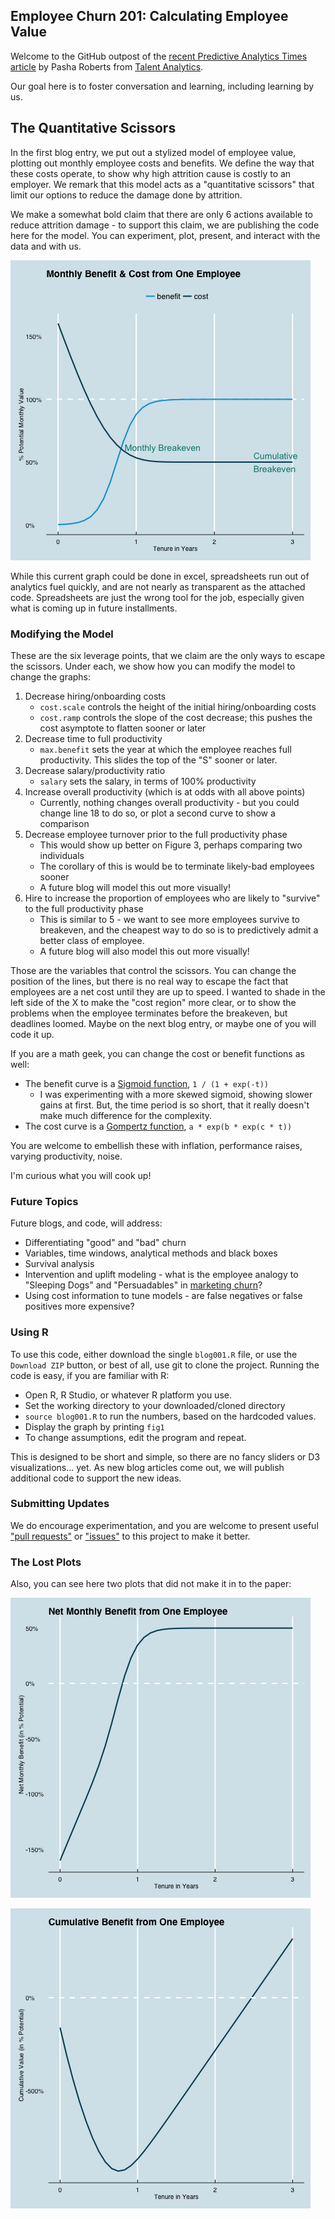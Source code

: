 ## Employee Churn 201: Calculating Employee Value

Welcome to the GitHub outpost of the [recent Predictive Analytics Times article][patimes] by Pasha Roberts from [Talent Analytics][ta].

Our goal here is to foster conversation and learning, including learning by us.

## The Quantitative Scissors
In the first blog entry, we put out a stylized model of employee value, plotting out monthly employee costs and benefits.
We define the way that these costs operate, to show why high attrition cause is costly to an employer.
We remark that this model acts as a "quantitative scissors" that limit our options to reduce the damage done by attrition.

We make a somewhat bold claim that there are only 6 actions available to reduce attrition damage - to support this claim,
we are publishing the code here for the model.  You can experiment, plot, present, and interact with the data and with us.

![Figure1][]

While this current graph could be done in excel, spreadsheets run out of analytics fuel quickly, and are not nearly as transparent as the attached code.
Spreadsheets are just the wrong tool for the job, especially given what is coming up in future installments.

### Modifying the Model

These are the six leverage points, that we claim are the only ways to escape the scissors.  Under each, we show how you can modify the model to change the graphs:

1. Decrease hiring/onboarding costs
	- `cost.scale` controls the height of the initial hiring/onboarding costs
	- `cost.ramp` controls the slope of the cost decrease; this pushes the cost asymptote to flatten sooner or later
2. Decrease time to full productivity
	- `max.benefit` sets the year at which the employee reaches full productivity.  This slides the top of the "S" sooner or later.
3. Decrease salary/productivity ratio
	- `salary` sets the salary, in terms of 100% productivity
4. Increase overall productivity (which is at odds with all above points)
	- Currently, nothing changes overall productivity - but you could change line 18 to do so, or plot a second curve to show a comparison
5. Decrease employee turnover prior to the full productivity phase
	- This would show up better on Figure 3, perhaps comparing two individuals
	- The corollary of this is would be to terminate likely-bad employees sooner
	- A future blog will model this out more visually!
6. Hire to increase the proportion of employees who are likely to "survive" to the full productivity phase
	- This is similar to 5 - we want to see more employees survive to breakeven, and the cheapest way to do so is to predictively admit a better class of employee.
	- A future blog will also model this out more visually!

Those are the variables that control the scissors.  You can change the position of the lines, but there is no real way to escape the fact that employees are a net cost until they are up to speed.
I wanted to shade in the left side of the X to make the "cost region" more clear, or to show the problems when the employee terminates before the breakeven, but deadlines loomed.  Maybe on the next blog entry, or maybe one of you will code it up.

If you are a math geek, you can change the cost or benefit functions as well:

- The benefit curve is a [Sigmoid function][sigmoid], `1 / (1 + exp(-t))`
	- I was experimenting with a more skewed sigmoid, showing slower gains at first.  But, the time period is so short, that it really doesn't make much difference for the complexity.
- The cost curve is a [Gompertz function][gompertz], `a * exp(b * exp(c * t))`

You are welcome to embellish these with inflation, performance raises, varying productivity, noise.

I'm curious what you will cook up!

### Future Topics

Future blogs, and code, will address:

- Differentiating "good" and "bad" churn
- Variables, time windows, analytical methods and black boxes
- Survival analysis
- Intervention and uplift modeling - what is the employee analogy to "Sleeping Dogs" and "Persuadables" in [marketing churn][mktchurn]?
- Using cost information to tune models - are false negatives or false positives more expensive?

### Using R

To use this code, either download the single `blog001.R` file, or use the `Download ZIP` button, or best of all, use git to clone the project.
Running the code is easy, if you are familiar with R:

- Open R, R Studio, or whatever R platform you use.
- Set the working directory to your downloaded/cloned directory
- `source blog001.R` to run the numbers, based on the hardcoded values.
- Display the graph by printing `fig1`
- To change assumptions, edit the program and repeat.

This is designed to be short and simple, so there are no fancy sliders or D3 visualizations... yet.
As new blog articles come out, we will publish additional code to support the new ideas.

### Submitting Updates

We do encourage experimentation, and you are welcome to present useful ["pull requests"][pullreq] or ["issues"][issues] to this project to make it better.

### The Lost Plots

Also, you can see here two plots that did not make it in to the paper:

![Figure2][]

![Figure3][]



[patimes]:	http://www.predictiveanalyticsworld.com/patimes/
[ta]:		http://www.talentanalytics.com
[sigmoid]:	http://en.wikipedia.org/wiki/Sigmoid_function
[gompertz]:	http://en.wikipedia.org/wiki/Gompertz_curve
[mktchurn]:	http://stochasticsolutions.com/pdf/SavedAndDrivenAway.pdf
[pullreq]:	https://github.com/talentanalytics/churn201/pulls
[issues]:	https://github.com/talentanalytics/churn201/issues 
[Figure1]:	figure_1.png "Monthly Cost & Benefit from One Employee"
[Figure2]:	figure_2.png "Net Monthly Benefit from One Employee"
[Figure3]:	figure_3.png "Cumulative Benefit from One Employee"
